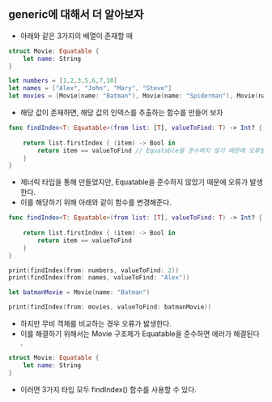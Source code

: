 ## generic에 대해서 더 알아보자 

- 아래와 같은 3가지의 배열이 존재할 때 

```swift 
struct Movie: Equatable {
    let name: String
}

let numbers = [1,2,3,5,6,7,10]
let names = ["Alex", "John", "Mary", "Steve"]
let movies = [Movie(name: "Batman"), Movie(name: "Spiderman"), Movie(name: "Superman")]
```

- 해당 값이 존재하면, 해당 값의 인덱스를 추출하는 함수를 만들어 보자

```swift 
func findIndex<T: Equatable>(from list: [T], valueToFind: T) -> Int? {
    
    return list.firstIndex { (item) -> Bool in
        return item == valueToFind // Equatable을 준수하지 않기 때문에 오류발생!
    }
}
```
- 제너릭 타입을 통해 만들었지만, Equatable을 준수하지 않았기 때문에 오류가 발생한다.
- 이를 해당하기 위해 아래와 같이 함수를 변경해준다.

```swift 
func findIndex<T: Equatable>(from list: [T], valueToFind: T) -> Int? {
    
    return list.firstIndex { (item) -> Bool in
        return item == valueToFind
    }
}

print(findIndex(from: numbers, valueToFind: 2))
print(findIndex(from: names, valueToFind: "Alex"))

let batmanMovie = Movie(name: "Batman")

print(findIndex(from: movies, valueToFind: batmanMovie))
```
- 하지만 무비 객체를 비교하는 경우 오류가 밣생한다.
- 이를 해결하기 위해서는 Movie 구조체가 Equatable을 준수하면 에러가 해결된다 .

```swift 
struct Movie: Equatable {
    let name: String
}
```
- 이러면 3가지 타입 모두 findIndex() 함수를 사용할 수 있다.
